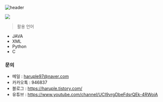 ![header](https://capsule-render.vercel.app/api?type=waving&color=ffd159&height=300&section=header&text=DongHwanKim&fontSize=70&fontColor=fcb600)

<img src="https://img.shields.io/badge/Android-3DDC84?style=flat-square&logo=Android&logoColor=white"/>


> 활용 언어
- JAVA
- XML
- Python
- C



### 문의

  - 메일 : haruple97@naver.com
  - 카카오톡 : 946837
  - 블로그 : https://haruple.tistory.com/
  - 유튜브 : https://www.youtube.com/channel/UCI9vrgDbeFdsrQEk-4RWoiA



[//]: # (These are reference links used in the body of this note and get stripped out when the markdown processor does its job. There is no need to format nicely because it shouldn't be seen. Thanks SO - http://stackoverflow.com/questions/4823468/store-comments-in-markdown-syntax)



